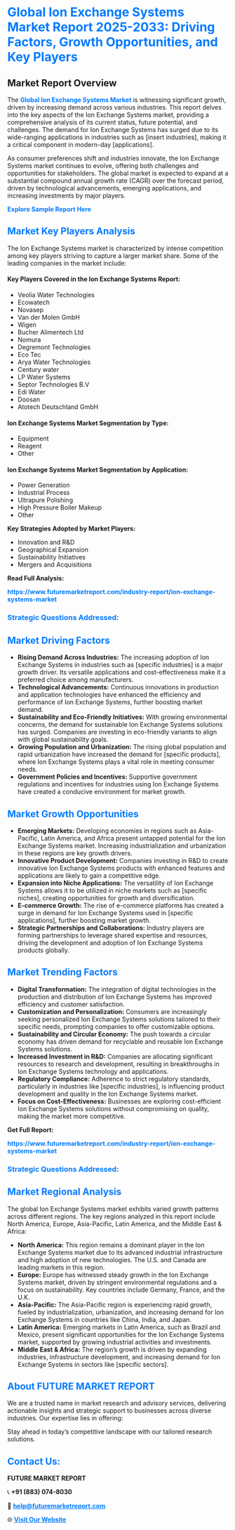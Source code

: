 <h1 style="color: #007BFF;">Global Ion Exchange Systems Market Report 2025-2033: Driving Factors, Growth Opportunities, and Key Players</h1>

<section id="overview">
<h2>Market Report Overview</h2>
<p>The <a href="https://www.futuremarketreport.com/industry-report/ion-exchange-systems-market" style="color: #007BFF; text-decoration: none;"><strong>Global Ion Exchange Systems Market</strong></a> is witnessing significant growth, driven by increasing demand across various industries. This report delves into the key aspects of the Ion Exchange Systems market, providing a comprehensive analysis of its current status, future potential, and challenges. The demand for Ion Exchange Systems has surged due to its wide-ranging applications in industries such as [insert industries], making it a critical component in modern-day [applications].</p>
<p>As consumer preferences shift and industries innovate, the Ion Exchange Systems market continues to evolve, offering both challenges and opportunities for stakeholders. The global market is expected to expand at a substantial compound annual growth rate (CAGR) over the forecast period, driven by technological advancements, emerging applications, and increasing investments by major players.</p>
</section>

<section id="overview">
<p><a href="https://www.futuremarketreport.com/request-sample/reportId=114810" style="color: #007BFF; text-decoration: none;"><strong>Explore Sample Report Here</strong></a></p>
</section>

<section id="key-players">
<h2 style="color: #007BFF;">Market Key Players Analysis</h2>
<p>The Ion Exchange Systems market is characterized by intense competition among key players striving to capture a larger market share. Some of the leading companies in the market include:</p>
<h4>Key Players Covered in the Ion Exchange Systems Report:</h4>
<ul><li>Veolia Water Technologies</li><li>Ecowatech</li><li>Novasep</li><li>Van der Molen GmbH</li><li>Wigen</li><li>Bucher Alimentech Ltd</li><li>Nomura</li><li>Degremont Technologies</li><li>Eco Tec</li><li>Arya Water Technologies</li><li>Century water</li><li>LP Water Systems</li><li>Septor Technologies B.V</li><li>Edi Water</li><li>Doosan</li><li>Atotech Deutschland GmbH</li></ul>
<h4>Ion Exchange Systems Market Segmentation by Type:</h4>
<ul><li>Equipment</li><li>Reagent</li><li>Other</li></ul>

<h4>Ion Exchange Systems Market Segmentation by Application:</h4>
<ul><li>Power Generation</li><li>Industrial Process</li><li>Ultrapure Polishing</li><li>High Pressure Boiler Makeup</li><li>Other</li></ul>
<p><strong>Key Strategies Adopted by Market Players:</strong></p>
<ul>
<li>Innovation and R&D</li>
<li>Geographical Expansion</li>
<li>Sustainability Initiatives</li>
<li>Mergers and Acquisitions</li>
</ul>
</section>

<section>
<p><strong>Read Full Analysis: </strong></p><a href="https://www.futuremarketreport.com/industry-report/ion-exchange-systems-market" style="color: #007BFF; text-decoration: none;"><strong>https://www.futuremarketreport.com/industry-report/ion-exchange-systems-market</strong></a>
<h3 style="color: #007BFF;">Strategic Questions Addressed:</h3>
</section>

<section id="driving-factors">
<h2 style="color: #007BFF;">Market Driving Factors</h2>
<ul>
<li><strong>Rising Demand Across Industries:</strong> The increasing adoption of Ion Exchange Systems in industries such as [specific industries] is a major growth driver. Its versatile applications and cost-effectiveness make it a preferred choice among manufacturers.</li>
<li><strong>Technological Advancements:</strong> Continuous innovations in production and application technologies have enhanced the efficiency and performance of Ion Exchange Systems, further boosting market demand.</li>
<li><strong>Sustainability and Eco-Friendly Initiatives:</strong> With growing environmental concerns, the demand for sustainable Ion Exchange Systems solutions has surged. Companies are investing in eco-friendly variants to align with global sustainability goals.</li>
<li><strong>Growing Population and Urbanization:</strong> The rising global population and rapid urbanization have increased the demand for [specific products], where Ion Exchange Systems plays a vital role in meeting consumer needs.</li>
<li><strong>Government Policies and Incentives:</strong> Supportive government regulations and incentives for industries using Ion Exchange Systems have created a conducive environment for market growth.</li>
</ul>
</section>

<section id="growth-opportunities">
<h2 style="color: #007BFF;">Market Growth Opportunities</h2>
<ul>
<li><strong>Emerging Markets:</strong> Developing economies in regions such as Asia-Pacific, Latin America, and Africa present untapped potential for the Ion Exchange Systems market. Increasing industrialization and urbanization in these regions are key growth drivers.</li>
<li><strong>Innovative Product Development:</strong> Companies investing in R&D to create innovative Ion Exchange Systems products with enhanced features and applications are likely to gain a competitive edge.</li>
<li><strong>Expansion into Niche Applications:</strong> The versatility of Ion Exchange Systems allows it to be utilized in niche markets such as [specific niches], creating opportunities for growth and diversification.</li>
<li><strong>E-commerce Growth:</strong> The rise of e-commerce platforms has created a surge in demand for Ion Exchange Systems used in [specific applications], further boosting market growth.</li>
<li><strong>Strategic Partnerships and Collaborations:</strong> Industry players are forming partnerships to leverage shared expertise and resources, driving the development and adoption of Ion Exchange Systems products globally.</li>
</ul>
</section>

<section id="trending-factors">
<h2 style="color: #007BFF;">Market Trending Factors</h2>
<ul>
<li><strong>Digital Transformation:</strong> The integration of digital technologies in the production and distribution of Ion Exchange Systems has improved efficiency and customer satisfaction.</li>
<li><strong>Customization and Personalization:</strong> Consumers are increasingly seeking personalized Ion Exchange Systems solutions tailored to their specific needs, prompting companies to offer customizable options.</li>
<li><strong>Sustainability and Circular Economy:</strong> The push towards a circular economy has driven demand for recyclable and reusable Ion Exchange Systems solutions.</li>
<li><strong>Increased Investment in R&D:</strong> Companies are allocating significant resources to research and development, resulting in breakthroughs in Ion Exchange Systems technology and applications.</li>
<li><strong>Regulatory Compliance:</strong> Adherence to strict regulatory standards, particularly in industries like [specific industries], is influencing product development and quality in the Ion Exchange Systems market.</li>
<li><strong>Focus on Cost-Effectiveness:</strong> Businesses are exploring cost-efficient Ion Exchange Systems solutions without compromising on quality, making the market more competitive.</li>
</ul>
</section>

<section>
<p><strong>Get Full Report: </strong></p><a href="https://www.futuremarketreport.com/industry-report/ion-exchange-systems-market" style="color: #007BFF; text-decoration: none;"><strong>https://www.futuremarketreport.com/industry-report/ion-exchange-systems-market</strong></a>
<h3 style="color: #007BFF;">Strategic Questions Addressed:</h3>
</section>


<section id="regional-analysis">
<h2 style="color: #007BFF;">Market Regional Analysis</h2>
<p>The global Ion Exchange Systems market exhibits varied growth patterns across different regions. The key regions analyzed in this report include North America, Europe, Asia-Pacific, Latin America, and the Middle East & Africa:</p>
<ul>
<li><strong>North America:</strong> This region remains a dominant player in the Ion Exchange Systems market due to its advanced industrial infrastructure and high adoption of new technologies. The U.S. and Canada are leading markets in this region.</li>
<li><strong>Europe:</strong> Europe has witnessed steady growth in the Ion Exchange Systems market, driven by stringent environmental regulations and a focus on sustainability. Key countries include Germany, France, and the U.K.</li>
<li><strong>Asia-Pacific:</strong> The Asia-Pacific region is experiencing rapid growth, fueled by industrialization, urbanization, and increasing demand for Ion Exchange Systems in countries like China, India, and Japan.</li>
<li><strong>Latin America:</strong> Emerging markets in Latin America, such as Brazil and Mexico, present significant opportunities for the Ion Exchange Systems market, supported by growing industrial activities and investments.</li>
<li><strong>Middle East & Africa:</strong> The region’s growth is driven by expanding industries, infrastructure development, and increasing demand for Ion Exchange Systems in sectors like [specific sectors].</li>
</ul>
</section>

<footer>
<h2 style="color: #007BFF;">About FUTURE MARKET REPORT</h2>
<p>We are a trusted name in market research and advisory services, delivering actionable insights and strategic support to businesses across diverse industries. Our expertise lies in offering:</p>

<p>Stay ahead in today’s competitive landscape with our tailored research solutions.</p>

<h2 style="color: #007BFF;">Contact Us:</h2>
<p><strong>FUTURE MARKET REPORT</strong></p>
<p>📞 <strong>+91 (883) 074-8030</strong></p>
<p>📧 <strong><a href="mailto:help@futuremarketreport.com" style="color: #007BFF;">help@futuremarketreport.com</a></strong></p>
<p>🌐 <strong><a href="https://www.futuremarketreport.com/" style="color: #007BFF;">Visit Our Website</a></strong></p>
</footer>